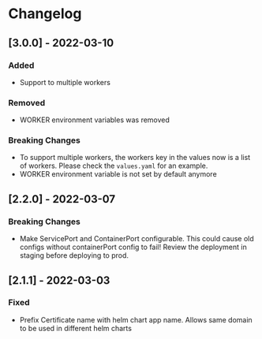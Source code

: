 # Changelog

## [3.0.0] - 2022-03-10
### Added
* Support to multiple workers

### Removed
* WORKER environment variables was removed

### Breaking Changes
* To support multiple workers, the workers key in the values now is a list of workers. Please check the `values.yaml` for an example.
* WORKER environment variable is not set by default anymore

## [2.2.0] - 2022-03-07

### Breaking Changes
* Make ServicePort and ContainerPort configurable.
This could cause old configs without containerPort config to fail! Review the deployment in staging before deploying to prod.


## [2.1.1] - 2022-03-03
### Fixed
* Prefix Certificate name with helm chart app name. Allows same domain to be used in different helm charts
